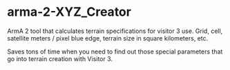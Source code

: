 # arma-2-XYZ_Creator

ArmA 2 tool that calculates terrain specifications for visitor 3 use. Grid, cell, satellite meters / pixel blue edge, terrain size in square kilometers, etc.

Saves tons of time when you need to find out those special parameters that go into terrain creation with Visitor 3.
